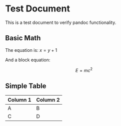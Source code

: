 ﻿# Test Document

This is a test document to verify pandoc functionality.

## Basic Math

The equation is: $x = y + 1$

And a block equation:

$$E = mc^2$$

## Simple Table

| Column 1 | Column 2 |
|----------|----------|
| A        | B        |
| C        | D        |
